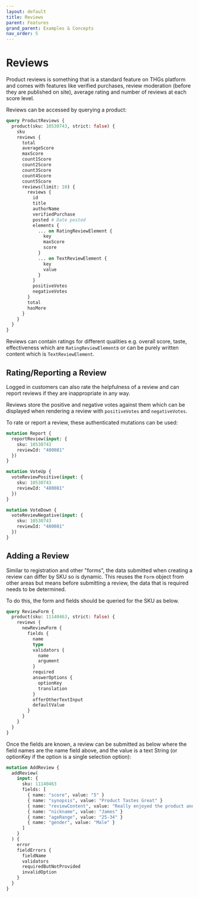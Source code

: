 ```yaml
---
layout: default
title: Reviews
parent: Features
grand_parent: Examples & Concepts
nav_order: 5
---
```


# Reviews
Product reviews is something that is a standard feature on THGs platform and comes with features like verified purchases, review moderation (before they are published on site), average rating and number of reviews at each score level.

Reviews can be accessed by querying a product:
```graphql
query ProductReviews {
  product(sku: 10530743, strict: false) {
    sku
    reviews {
      total
      averageScore
      maxScore
      count1Score
      count2Score
      count3Score
      count4Score
      count5Score
      reviews(limit: 10) {
        reviews {
          id
          title
          authorName
          verifiedPurchase
          posted # Date posted
          elements {
            ... on RatingReviewElement {
              key
              maxScore
              score
            }
            ... on TextReviewElement {
              key
              value
            }
          }
          positiveVotes
          negativeVotes
        }
        total
        hasMore
      }
    }
  }
}
```

Reviews can contain ratings for different qualities e.g. overall score, taste, effectiveness which are `RatingReviewElement`s or can be purely written content which is `TextReviewElement`.

## Rating/Reporting a Review
Logged in customers can also rate the helpfulness of a review and can report reviews if they are inappropriate in any way. 

Reviews store the positive and negative votes against them which can be displayed when rendering a review with `positiveVotes` and `negativeVotes`.

To rate or report a review, these authenticated mutations can be used:

```graphql
mutation Report {
  reportReview(input: {
    sku: 10530743
    reviewId: "480081"
  })
}

mutation VoteUp {
  voteReviewPositive(input: {
    sku: 10530743
    reviewId: "480081"
  })
}

mutation VoteDown {
  voteReviewNegative(input: {
    sku: 10530743
    reviewId: "480081"
  })
}
```

## Adding a Review

Similar to registration and other "forms", the data submitted when creating a review can differ by SKU so is dynamic. This reuses the `Form` object from other areas but means before submitting a review, the data that is required needs to be determined.

To do this, the form and fields should be queried for the SKU as below.

```graphql
query ReviewForm {
  product(sku: 11140463, strict: false) {
    reviews {
      newReviewForm {
        fields {
          name
          type
          validators {
            name
            argument
          }
          required
          answerOptions {
            optionKey
            translation
          }
          offerOtherTextInput
          defaultValue
        }
      }
    }
  }
}
```

Once the fields are known, a review can be submitted as below where the field names are the name field above, and the value is a text String (or optionKey if the option is a single selection option):

```graphql
mutation AddReview {
  addReview(
    input: {
      sku: 11140463
      fields: [
        { name: "score", value: "5" }
        { name: "synopsis", value: "Product Tastes Great" }
        { name: "reviewContent", value: "Really enjoyed the product and is definitely worth while" }
        { name: "nickname", value: "James" }
        { name: "ageRange", value: "25-34" }
        { name: "gender", value: "Male" }
      ]
    }
  ) {
    error
    fieldErrors {
      fieldName
      validators
      requiredButNotProvided
      invalidOption
    }
  }
}
```